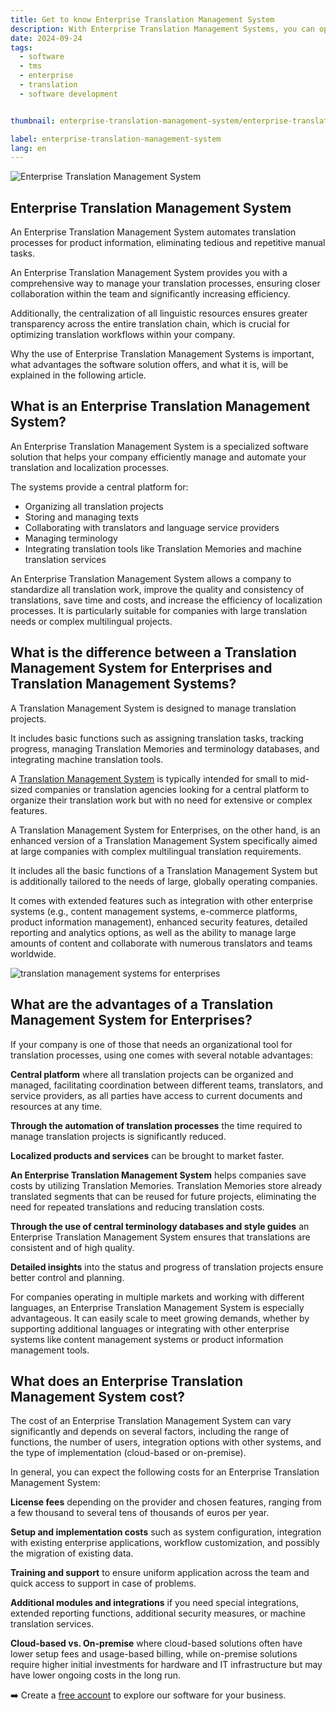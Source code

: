 ```yaml
---
title: Get to know Enterprise Translation Management System
description: With Enterprise Translation Management Systems, you can optimize and automate your translation and localization processes.
date: 2024-09-24
tags:
  - software
  - tms
  - enterprise
  - translation
  - software development


thumbnail: enterprise-translation-management-system/enterprise-translation-management-system.webp

label: enterprise-translation-management-system
lang: en
---
```


![Enterprise Translation Management System](enterprise-translation-management-system.webp)


## Enterprise Translation Management System

An Enterprise Translation Management System automates translation processes for product information, eliminating tedious and repetitive manual tasks.

An Enterprise Translation Management System provides you with a comprehensive way to manage your translation processes, ensuring closer collaboration within the team and significantly increasing efficiency.

Additionally, the centralization of all linguistic resources ensures greater transparency across the entire translation chain, which is crucial for optimizing translation workflows within your company.

Why the use of Enterprise Translation Management Systems is important, what advantages the software solution offers, and what it is, will be explained in the following article.

## What is an Enterprise Translation Management System?

An Enterprise Translation Management System is a specialized software solution that helps your company efficiently manage and automate your translation and localization processes.

The systems provide a central platform for:

- Organizing all translation projects
- Storing and managing texts
- Collaborating with translators and language service providers
- Managing terminology
- Integrating translation tools like Translation Memories and machine translation services

An Enterprise Translation Management System allows a company to standardize all translation work, improve the quality and consistency of translations, save time and costs, and increase the efficiency of localization processes. It is particularly suitable for companies with large translation needs or complex multilingual projects.

## What is the difference between a Translation Management System for Enterprises and Translation Management Systems?

A Translation Management System is designed to manage translation projects.

It includes basic functions such as assigning translation tasks, tracking progress, managing Translation Memories and terminology databases, and integrating machine translation tools.

A [Translation Management System](../tms/) is typically intended for small to mid-sized companies or translation agencies looking for a central platform to organize their translation work but with no need for extensive or complex features.

A Translation Management System for Enterprises, on the other hand, is an enhanced version of a Translation Management System specifically aimed at large companies with complex multilingual translation requirements.

It includes all the basic functions of a Translation Management System but is additionally tailored to the needs of large, globally operating companies.

It comes with extended features such as integration with other enterprise systems (e.g., content management systems, e-commerce platforms, product information management), enhanced security features, detailed reporting and analytics options, as well as the ability to manage large amounts of content and collaborate with numerous translators and teams worldwide.

![translation management systems for enterprises](../enterprise-translation-management-system/translation-management-systems-for-enterprises.webp)

## What are the advantages of a Translation Management System for Enterprises?

If your company is one of those that needs an organizational tool for translation processes, using one comes with several notable advantages:

**Central platform** where all translation projects can be organized and managed, facilitating coordination between different teams, translators, and service providers, as all parties have access to current documents and resources at any time.

**Through the automation of translation processes** the time required to manage translation projects is significantly reduced.

**Localized products and services** can be brought to market faster.

**An Enterprise Translation Management System** helps companies save costs by utilizing Translation Memories. Translation Memories store already translated segments that can be reused for future projects, eliminating the need for repeated translations and reducing translation costs.

**Through the use of central terminology databases and style guides** an Enterprise Translation Management System ensures that translations are consistent and of high quality.

**Detailed insights** into the status and progress of translation projects ensure better control and planning.

For companies operating in multiple markets and working with different languages, an Enterprise Translation Management System is especially advantageous. It can easily scale to meet growing demands, whether by supporting additional languages or integrating with other enterprise systems like content management systems or product information management tools.

## What does an Enterprise Translation Management System cost?

The cost of an Enterprise Translation Management System can vary significantly and depends on several factors, including the range of functions, the number of users, integration options with other systems, and the type of implementation (cloud-based or on-premise).

In general, you can expect the following costs for an Enterprise Translation Management System:

**License fees** depending on the provider and chosen features, ranging from a few thousand to several tens of thousands of euros per year.

**Setup and implementation costs** such as system configuration, integration with existing enterprise applications, workflow customization, and possibly the migration of existing data.

**Training and support** to ensure uniform application across the team and quick access to support in case of problems.

**Additional modules and integrations** if you need special integrations, extended reporting functions, additional security measures, or machine translation services.

**Cloud-based vs. On-premise** where cloud-based solutions often have lower setup fees and usage-based billing, while on-premise solutions require higher initial investments for hardware and IT infrastructure but may have lower ongoing costs in the long run.

➡️ Create a [free account](https://www.locize.app/register) to explore our software for your business.